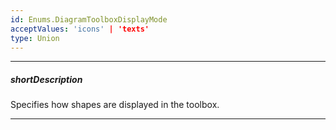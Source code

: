 ```yaml
---
id: Enums.DiagramToolboxDisplayMode
acceptValues: 'icons' | 'texts'
type: Union
---
```

---
##### shortDescription
Specifies how shapes are displayed in the toolbox.

---
<!--
dxDiagramOptions.contextToolbox.displayMode(api-reference/10 UI Components/dxDiagram/1 Configuration/contextToolbox/displayMode.md)(ui/diagram.d.ts)
dxDiagramOptions.toolbox.groups.displayMode(api-reference/10 UI Components/dxDiagram/1 Configuration/toolbox/groups/displayMode.md)(ui/diagram.d.ts)
-->